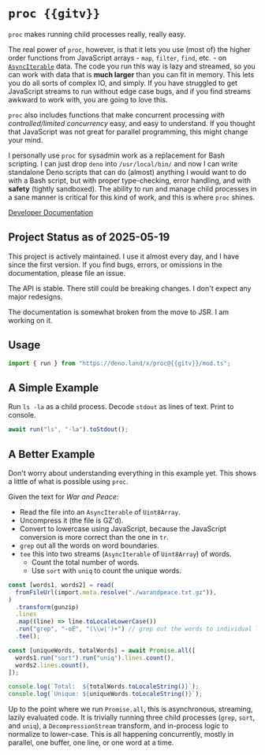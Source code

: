 # `proc {{gitv}}`

`proc` makes running child processes really, really easy.

The real power of `proc`, however, is that it lets you use (most of) the higher
order functions from JavaScript arrays - `map`, `filter`, `find`, etc. - on
[`AsyncIterable`](https://developer.mozilla.org/en-US/docs/Web/JavaScript/Reference/Global_Objects/AsyncIterator)
data. The code you run this way is lazy and streamed, so you can work with data
that is **much larger** than you can fit in memory. This lets you do all sorts
of complex IO, and simply. If you have struggled to get JavaScript streams to
run without edge case bugs, and if you find streams awkward to work with, you
are going to love this.

`proc` also includes functions that make concurrent processing _with
controlled/limited concurrency_ easy, and easy to understand. If you thought
that JavaScript was not great for parallel programming, this might change your
mind.

I personally use `proc` for sysadmin work as a replacement for Bash scripting. I
can just drop `deno` into `/usr/local/bin/` and now I can write standalone Deno
scripts that can do (almost) anything I would want to do with a Bash script, but
with proper type-checking, error handling, and with **safety** (tightly
sandboxed). The ability to run and manage child processes in a sane manner is
critical for this kind of work, and this is where `proc` shines.

[Developer Documentation](https://deno.land/x/proc@{{gitv}}/)

## Project Status as of 2025-05-19

This project is actively maintained. I use it almost every day, and I have since
the first version. If you find bugs, errors, or omissions in the documentation,
please file an issue.

The API is stable. There still could be breaking changes. I don't expect any
major redesigns. 

The documentation is somewhat broken from the move to JSR. I am working on it.

## Usage

```typescript
import { run } from "https://deno.land/x/proc@{{gitv}}/mod.ts";
```

## A Simple Example

Run `ls -la` as a child process. Decode `stdout` as lines of text. Print to
console.

```typescript
await run("ls", "-la").toStdout();
```

## A Better Example

Don't worry about understanding everything in this example yet. This shows a
little of what is possible using `proc`.

Given the text for _War and Peace_:

- Read the file into an `AsyncIterable` of `Uint8Array`.
- Uncompress it (the file is GZ'd).
- Convert to lowercase using JavaScript, because the JavaScript conversion is
  more correct than the one in `tr`.
- `grep` out all the words on word boundaries.
- `tee` this into two streams (`AsyncIterable` of `Uint8Array`) of words.
  - Count the total number of words.
  - Use `sort` with `uniq` to count the unique words.

```typescript
const [words1, words2] = read(
  fromFileUrl(import.meta.resolve("./warandpeace.txt.gz")),
)
  .transform(gunzip)
  .lines
  .map((line) => line.toLocaleLowerCase())
  .run("grep", "-oE", "(\\w|')+") // grep out the words to individual lines
  .tee();

const [uniqueWords, totalWords] = await Promise.all([
  words1.run("sort").run("uniq").lines.count(),
  words2.lines.count(),
]);

console.log(`Total:  ${totalWords.toLocaleString()}`);
console.log(`Unique: ${uniqueWords.toLocaleString()}`);
```

Up to the point where we run `Promise.all`, this is asynchronous, streaming,
lazily evaluated code. It is trivially running three child processes (`grep`,
`sort`, and `uniq`), a `DecompressionStream` transform, and in-process logic to
normalize to lower-case. This is all happening concurrently, mostly in parallel,
one buffer, one line, or one word at a time.
